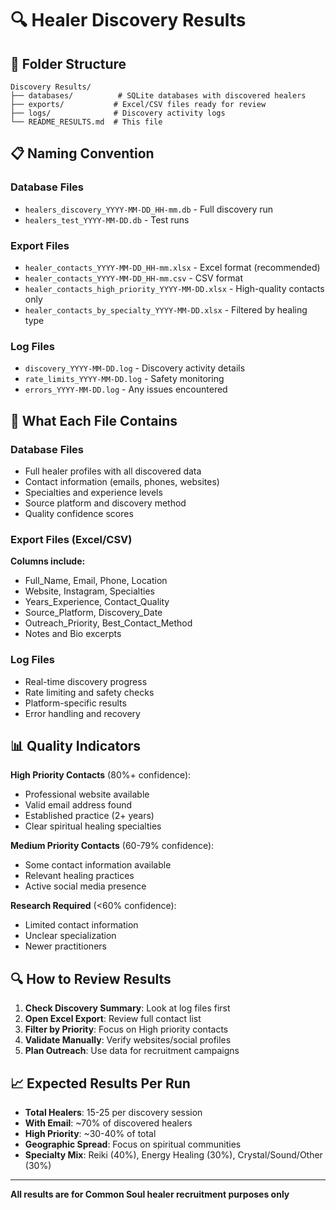 # 🔍 Healer Discovery Results

## 📁 Folder Structure

```
Discovery Results/
├── databases/          # SQLite databases with discovered healers
├── exports/           # Excel/CSV files ready for review
├── logs/              # Discovery activity logs
└── README_RESULTS.md  # This file
```

## 📋 Naming Convention

### Database Files
- `healers_discovery_YYYY-MM-DD_HH-mm.db` - Full discovery run
- `healers_test_YYYY-MM-DD.db` - Test runs

### Export Files
- `healer_contacts_YYYY-MM-DD_HH-mm.xlsx` - Excel format (recommended)
- `healer_contacts_YYYY-MM-DD_HH-mm.csv` - CSV format
- `healer_contacts_high_priority_YYYY-MM-DD.xlsx` - High-quality contacts only
- `healer_contacts_by_specialty_YYYY-MM-DD.xlsx` - Filtered by healing type

### Log Files
- `discovery_YYYY-MM-DD.log` - Discovery activity details
- `rate_limits_YYYY-MM-DD.log` - Safety monitoring
- `errors_YYYY-MM-DD.log` - Any issues encountered

## 🎯 What Each File Contains

### Database Files
- Full healer profiles with all discovered data
- Contact information (emails, phones, websites)
- Specialties and experience levels
- Source platform and discovery method
- Quality confidence scores

### Export Files (Excel/CSV)
**Columns include:**
- Full_Name, Email, Phone, Location
- Website, Instagram, Specialties
- Years_Experience, Contact_Quality
- Source_Platform, Discovery_Date
- Outreach_Priority, Best_Contact_Method
- Notes and Bio excerpts

### Log Files
- Real-time discovery progress
- Rate limiting and safety checks
- Platform-specific results
- Error handling and recovery

## 📊 Quality Indicators

**High Priority Contacts** (80%+ confidence):
- Professional website available
- Valid email address found
- Established practice (2+ years)
- Clear spiritual healing specialties

**Medium Priority Contacts** (60-79% confidence):
- Some contact information available
- Relevant healing practices
- Active social media presence

**Research Required** (<60% confidence):
- Limited contact information
- Unclear specialization
- Newer practitioners

## 🔍 How to Review Results

1. **Check Discovery Summary**: Look at log files first
2. **Open Excel Export**: Review full contact list
3. **Filter by Priority**: Focus on High priority contacts
4. **Validate Manually**: Verify websites/social profiles
5. **Plan Outreach**: Use data for recruitment campaigns

## 📈 Expected Results Per Run

- **Total Healers**: 15-25 per discovery session
- **With Email**: ~70% of discovered healers
- **High Priority**: ~30-40% of total
- **Geographic Spread**: Focus on spiritual communities
- **Specialty Mix**: Reiki (40%), Energy Healing (30%), Crystal/Sound/Other (30%)

---

**All results are for Common Soul healer recruitment purposes only**